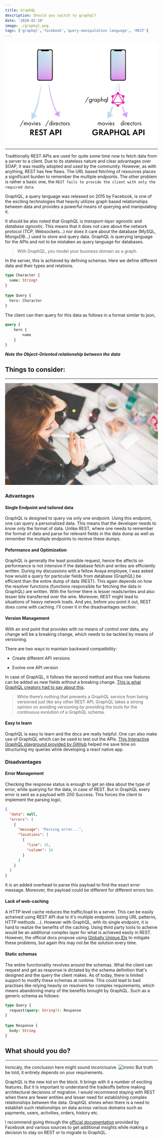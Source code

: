 ```yaml
---
title: GraphQL
description: Should you switch to graphql?
date: '2020-02-20'
image: ./graphql.png
tags: ['graphql','facebook','query-manipulation language', 'REST']
---
```


![Graphql vs Rest](./graphqlvsrest.png)

---

Traditionally REST APIs are used for quite some time now to fetch data from a server to a client. Due to its stateless nature and clear advantages over SOAP, it was readily adopted and used by the community. However, as with anything, REST has few flaws. The URL based fetching of resources places a significant burden to remember the multiple endpoints. The other problem is rather a basic one, the `REST fails to provide the client with only the required data`.

GraphQL, a query language was released on 2015 by Facebook, is one of the exciting technologies that heavily utilizes graph based relationships between data and provides a  powerful means of querying and manipulating it.

It should be also noted that GraphQL is _transport-layer agnostic_ and _database agnostic_. This means that it does not care about the network protocol (TCP, Websockets...) nor does it care about the database (MySQL, MongoDB...) used to store and query data. GraphQL is querying language for the APIs and not to be mistaken as query language for databases.

> With GraphQL, you model your business domain as a graph.

In the server, this is achieved by defining schemas. Here we define different data and their types and relations.

```graphql
type Character {
  name: String!
}

type Query {
  hero: Character
}
```

The client can then query for this data as follows in a format similar to json,

```graphql
query {
    hero {
        name
    }
}
```

***Note the Object-Oriented relationship between the data***

## Things to consider:

---
![thinking](./thinking.webp)

### Advantages

#### Single Endpoint and tailored data

GraphQL is designed to query via only one endpoint. Using this endpoint, one can query a personalized data. This means that the developer needs to know only the format of data. Unlike REST, where one needs to remember the format of data and parse for relevant fields in the data dump as well as remember the multiple endpoints to recieve these dumps.

#### Peformance and Optimization

GraphQL is generally the least possible request, hence the affects on performance is not intensive if the database fetch and writes are efficiently written. During my discussions with a fellow Avaya employee, I was asked how would a query for particular fields from database (GraphQL) be efficient than the entire dump of data (REST). This again depends on how the resolver functions (functions responsible for fetching the data in GraphQL) are written. With the former there is lesser reads/writes and also lesser bits transferred over the wire. Moreover, REST might lead to situations of heavy network loads. And yes, before you point it out, REST does come with caching. I'll cover it in the disadvantages section.

#### Version Management

With an end point that provides with no means of control over data, any change will be a breaking change, which needs to be tackled by means of versioning.

There are two ways to maintain backward compatibility:

* Create different API versions

* Evolve one API version

In case of GraphQL, it follows the second method and thus new features can be added as new fields without a breaking change. [This is what GraphQL creators had to say about this](https://graphql.org/learn/best-practices/#versioning).

> While there’s nothing that prevents a GraphQL service from being versioned just like any other REST API, GraphQL takes a strong opinion on avoiding versioning by providing the tools for the continuous evolution of a GraphQL schema.

#### Easy to learn

GraphQL is easy to learn and the docs are really helpful. One can also make use of GraphiQL which can be used to test out the APIs. [This Interactive GraphQL playground provided by GitHub](https://developer.github.com/v4/explorer/) helped me save time on structuring my queries while developing a react native app.

### Disadvantages

#### Error Management

Checking the response status is enough to get an idea about the type of error, while querying for the data, in case of REST. But in GraphQL every error is sent as a payload with 200 Success. This forces the client to implement the parsing logic.

```json
{
  "data": null,
  "errors": [
    {
      "message": "Parsing error...",
      "locations": [
        {
          "line": 15,
          "column": 16
        }
      ]
    }
  ]
}
```

It is an added overhead to parse this payload to find the exact error message. Moreover, the payload could be different for different errors too.

#### Lack of web-caching

A HTTP level cache reduces the traffic/load to a server. This can be easily acheived using REST API due to it's multiple endpoints (using URL patterns, HTTP methods ...). However with GraphQL, with its single endpoint, it is hard to realize the benefits of the caching. Using third party tools to acheive would be an additional complex layer for what is achieved easily in REST. However, the official docs propose using [Globally Unique IDs](https://graphql.org/learn/caching/#globally-unique-ids) to mitigate these problems, but again this may not be the solution every time.

#### Static schemas

The entire functionality revolves around the schemas. What the client can request and get as response is dictated by the schema definition that's designed and the query the client makes. As of today, there is limited support to modify these schemas at runtime. This could lead to bad practises like relying heavily on resolvers for complex requirements, which means abandoning many of the benefits brought by GraphQL. Such as a generic schema as follows:

```graphql
type Query {
  request(query: String!): Response
}

type Response {
  body: String
}
```

## What should you do?

---
Ironicaly, the conclusion here might sound inconclusive.
![ironic](dont-know.gif)
But truth be told, it entirely depends on your requirements.

GraphQL is the new kid on the block. It brings with it a number of exciting features. But it is important to understand the tradeoffs before making architectural decisions of migration. I would recommend staying with REST when there are fewer entities and lesser need for establishing complex relationships between the data. GraphQL shines when there is a need to establish such relationships on data across various domains such as payments, users, activities, orders, history etc.

I recommend going through the [official documentation](https://graphql.org/learn/) provided by Facebook and various sources to get additional insights while making a decision to stay on REST or to migrate to GraphQL.
